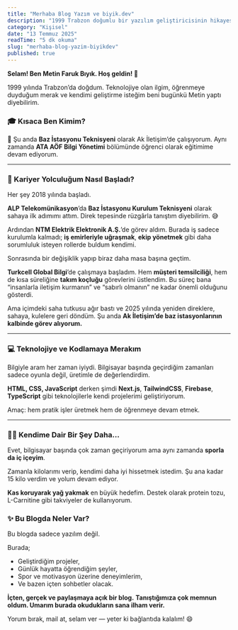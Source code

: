 ```yaml
---
title: "Merhaba Blog Yazım ve biyik.dev"
description: "1999 Trabzon doğumlu bir yazılım geliştiricisinin hikayesi: kodlama serüveni, kişisel gelişim, spor disiplini ve biyik.dev ile hayallerini gerçekleştirme yolculuğu."
category: "Kişisel"
date: "13 Temmuz 2025"
readTime: "5 dk okuma"
slug: "merhaba-blog-yazim-biyikdev"
published: true
---
```


**Selam! Ben Metin Faruk Bıyık. Hoş geldin! 🙌**

1999 yılında Trabzon’da doğdum. Teknolojiye olan ilgim, öğrenmeye duyduğum merak ve kendimi geliştirme isteğim beni bugünkü Metin yaptı diyebilirim.

### **🎓 Kısaca Ben Kimim?**

📍 Şu anda **Baz İstasyonu Teknisyeni** olarak Ak İletişim’de çalışıyorum. Aynı zamanda **ATA AÖF Bilgi Yönetimi** bölümünde öğrenci olarak eğitimime devam ediyorum.

----------

### **🚀 Kariyer Yolculuğum Nasıl Başladı?**
Her şey 2018 yılında başladı.

**ALP Telekomünikasyon**’da **Baz İstasyonu Kurulum Teknisyeni** olarak sahaya ilk adımımı attım. Direk tepesinde rüzgârla tanıştım diyebilirim. 😅

Ardından **NTM Elektrik Elektronik A.Ş.**’de görev aldım. Burada iş sadece kurulumla kalmadı; **iş emirleriyle uğraşmak**, **ekip yönetmek** gibi daha sorumluluk isteyen rollerde buldum kendimi.

Sonrasında bir değişiklik yapıp biraz daha masa başına geçtim.

**Turkcell Global Bilgi**’de çalışmaya başladım. Hem **müşteri temsilciliği**, hem de kısa süreliğine **takım koçluğu** görevlerini üstlendim. Bu süreç bana “insanlarla iletişim kurmanın” ve “sabırlı olmanın” ne kadar önemli olduğunu gösterdi.

Ama içimdeki saha tutkusu ağır bastı ve 2025 yılında yeniden direklere, sahaya, kulelere geri döndüm. Şu anda **Ak İletişim’de baz istasyonlarının kalbinde görev alıyorum.**

----------

### **💻 Teknolojiye ve Kodlamaya Merakım**

Bilgiyle aram her zaman iyiydi. Bilgisayar başında geçirdiğim zamanları sadece oyunla değil, üretimle de değerlendirdim.

**HTML, CSS, JavaScript** derken şimdi **Next.js**, **TailwindCSS**, **Firebase**, **TypeScript** gibi teknolojilerle kendi projelerimi geliştiriyorum.  

Amaç: hem pratik işler üretmek hem de öğrenmeye devam etmek.

----------
### **🏋️‍♂️ Kendime Dair Bir Şey Daha…**

Evet, bilgisayar başında çok zaman geçiriyorum ama aynı zamanda **sporla da iç içeyim**.

Zamanla kilolarımı verip, kendimi daha iyi hissetmek istedim. Şu ana kadar 15 kilo verdim ve yolum devam ediyor.

**Kas koruyarak yağ yakmak** en büyük hedefim. Destek olarak protein tozu, L-Carnitine gibi takviyeler de kullanıyorum.

### **✨ Bu Blogda Neler Var?**

Bu blogda sadece yazılım değil.

Burada;
-   Geliştirdiğim projeler,    
-   Günlük hayatta öğrendiğim şeyler,
-   Spor ve motivasyon üzerine deneyimlerim,
-   Ve bazen içten sohbetler olacak.
 
**İçten, gerçek ve paylaşmaya açık bir blog.**
**Tanıştığımıza çok memnun oldum. Umarım burada okudukların sana ilham verir.**

Yorum bırak, mail at, selam ver — yeter ki bağlantıda kalalım! 😄